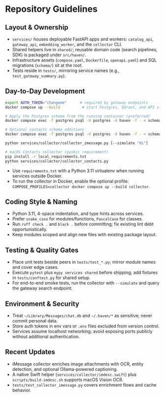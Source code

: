 # Repository Guidelines

## Layout & Ownership
- `services/` houses deployable FastAPI apps and workers: `catalog_api`, `gateway_api`, `embedding_worker`, and the `collector` CLI.
- Shared helpers live in `shared/`; reusable domain code (search pipelines, SDK) is packaged under `src/haven/`.
- Infrastructure assets (`compose.yaml`, `Dockerfile`, `openapi.yaml`) and SQL migrations (`schema/`) sit at the root.
- Tests reside in `tests/`, mirroring service names (e.g., `test_gateway_summary.py`).

## Day-to-Day Development
```bash
export AUTH_TOKEN="changeme"      # required by gateway endpoints
docker compose up --build          # start Postgres, Qdrant, and API stack

# Apply the Postgres schema from the running container (preferred)
docker compose exec -T postgres psql -U postgres -d haven -f - < schema/catalog_mvp.sql

# Optional contacts schema additions
docker compose exec -T postgres psql -U postgres -d haven -f - < schema/contacts.sql

python services/collector/collector_imessage.py [--simulate "Hi"]

# macOS Contacts collector (pyobjc requirement)
pip install -r local_requirements.txt
python services/collector/collector_contacts.py
```
- Use `requirements.txt` with a Python 3.11 virtualenv when running services outside Docker.
- To run the collector in Docker, enable the optional profile: `COMPOSE_PROFILES=collector docker compose up --build collector`.

## Coding Style & Naming
- Python 3.11, 4-space indentation, and type hints across services.
- Prefer `snake_case` for modules/functions, `PascalCase` for classes.
- Run `ruff check .` and `black .` before committing; fix existing lint debt opportunistically.
- Keep modules scoped and align new files with existing package layout.

## Testing & Quality Gates
- Place unit tests beside peers in `tests/test_*.py`; mirror module names and cover edge cases.
- Execute `pytest` plus `mypy services shared` before shipping; add fixtures in `tests/conftest.py` for shared setup.
- For end-to-end smoke tests, run the collector with `--simulate` and query the gateway search endpoint.

## Environment & Security
- Treat `~/Library/Messages/chat.db` and `~/.haven/*` as sensitive; never commit personal data.
- Store auth tokens in env vars or `.env` files excluded from version control.
- Services assume localhost networking; avoid exposing ports publicly without additional authentication.

## Recent Updates
- iMessage collector enriches image attachments with OCR, entity detection, and optional Ollama-powered captioning.
- A native Swift helper (`services/collector/imdesc.swift`) plus `scripts/build-imdesc.sh` supports macOS Vision OCR.
- `tests/test_collector_imessage.py` covers enrichment flows and cache behavior.
